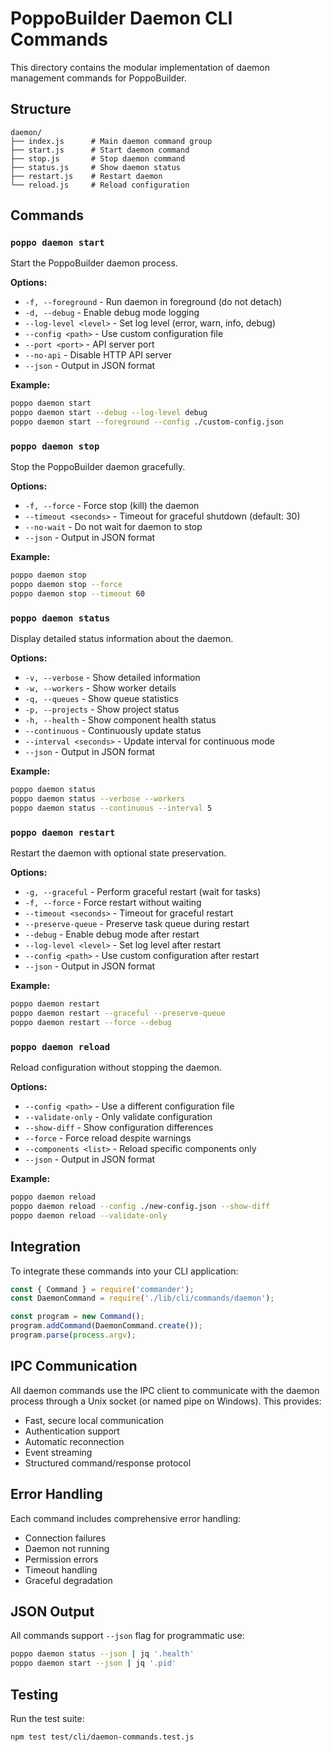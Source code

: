 # PoppoBuilder Daemon CLI Commands

This directory contains the modular implementation of daemon management commands for PoppoBuilder.

## Structure

```
daemon/
├── index.js      # Main daemon command group
├── start.js      # Start daemon command
├── stop.js       # Stop daemon command
├── status.js     # Show daemon status
├── restart.js    # Restart daemon
└── reload.js     # Reload configuration
```

## Commands

### `poppo daemon start`

Start the PoppoBuilder daemon process.

**Options:**
- `-f, --foreground` - Run daemon in foreground (do not detach)
- `-d, --debug` - Enable debug mode logging
- `--log-level <level>` - Set log level (error, warn, info, debug)
- `--config <path>` - Use custom configuration file
- `--port <port>` - API server port
- `--no-api` - Disable HTTP API server
- `--json` - Output in JSON format

**Example:**
```bash
poppo daemon start
poppo daemon start --debug --log-level debug
poppo daemon start --foreground --config ./custom-config.json
```

### `poppo daemon stop`

Stop the PoppoBuilder daemon gracefully.

**Options:**
- `-f, --force` - Force stop (kill) the daemon
- `--timeout <seconds>` - Timeout for graceful shutdown (default: 30)
- `--no-wait` - Do not wait for daemon to stop
- `--json` - Output in JSON format

**Example:**
```bash
poppo daemon stop
poppo daemon stop --force
poppo daemon stop --timeout 60
```

### `poppo daemon status`

Display detailed status information about the daemon.

**Options:**
- `-v, --verbose` - Show detailed information
- `-w, --workers` - Show worker details
- `-q, --queues` - Show queue statistics
- `-p, --projects` - Show project status
- `-h, --health` - Show component health status
- `--continuous` - Continuously update status
- `--interval <seconds>` - Update interval for continuous mode
- `--json` - Output in JSON format

**Example:**
```bash
poppo daemon status
poppo daemon status --verbose --workers
poppo daemon status --continuous --interval 5
```

### `poppo daemon restart`

Restart the daemon with optional state preservation.

**Options:**
- `-g, --graceful` - Perform graceful restart (wait for tasks)
- `-f, --force` - Force restart without waiting
- `--timeout <seconds>` - Timeout for graceful restart
- `--preserve-queue` - Preserve task queue during restart
- `--debug` - Enable debug mode after restart
- `--log-level <level>` - Set log level after restart
- `--config <path>` - Use custom configuration after restart
- `--json` - Output in JSON format

**Example:**
```bash
poppo daemon restart
poppo daemon restart --graceful --preserve-queue
poppo daemon restart --force --debug
```

### `poppo daemon reload`

Reload configuration without stopping the daemon.

**Options:**
- `--config <path>` - Use a different configuration file
- `--validate-only` - Only validate configuration
- `--show-diff` - Show configuration differences
- `--force` - Force reload despite warnings
- `--components <list>` - Reload specific components only
- `--json` - Output in JSON format

**Example:**
```bash
poppo daemon reload
poppo daemon reload --config ./new-config.json --show-diff
poppo daemon reload --validate-only
```

## Integration

To integrate these commands into your CLI application:

```javascript
const { Command } = require('commander');
const DaemonCommand = require('./lib/cli/commands/daemon');

const program = new Command();
program.addCommand(DaemonCommand.create());
program.parse(process.argv);
```

## IPC Communication

All daemon commands use the IPC client to communicate with the daemon process through a Unix socket (or named pipe on Windows). This provides:

- Fast, secure local communication
- Authentication support
- Automatic reconnection
- Event streaming
- Structured command/response protocol

## Error Handling

Each command includes comprehensive error handling:
- Connection failures
- Daemon not running
- Permission errors
- Timeout handling
- Graceful degradation

## JSON Output

All commands support `--json` flag for programmatic use:

```bash
poppo daemon status --json | jq '.health'
poppo daemon start --json | jq '.pid'
```

## Testing

Run the test suite:

```bash
npm test test/cli/daemon-commands.test.js
```